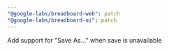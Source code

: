```yaml
---
"@google-labs/breadboard-web": patch
"@google-labs/breadboard-ui": patch
---
```


Add support for "Save As..." when save is unavailable
